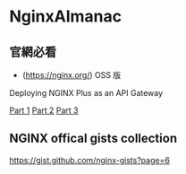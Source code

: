 # NginxAlmanac

## 官網必看

- (https://nginx.org/) OSS 版

Deploying NGINX Plus as an API Gateway

[Part 1](https://gist.github.com/nginx-gists/37ce65292a06219ff8d35d293c05e0b5#file-warehouse_api_precise-conf)
[Part 2](https://gist.github.com/nginx-gists/6a8e7c65fdc41bc955f7e67a1d475469#file-warehouse_api_jsonbody-conf)
[Part 3](https://gist.github.com/nginx-gists/87ed942d4ee9f7e7ebb2ccf757ed90be#file-grpc_gateway-conf)

## NGINX offical gists collection
https://gist.github.com/nginx-gists?page=6

